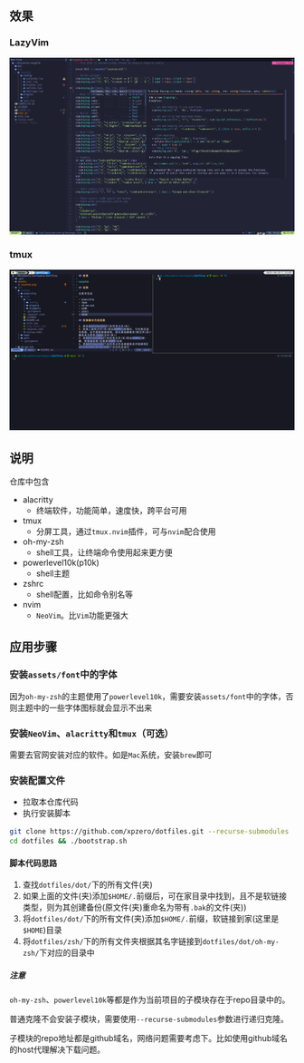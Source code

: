 ## 效果

### LazyVim

![LazyVim](./assets/img/LazyVim.png)

### tmux

![tmux](./assets/img/tmux.png)

## 说明

仓库中包含

- alacritty
  - 终端软件，功能简单，速度快，跨平台可用
- tmux
  - 分屏工具，通过`tmux.nvim`插件，可与`nvim`配合使用
- oh-my-zsh
  - shell工具，让终端命令使用起来更方便
- powerlevel10k(p10k)
  - shell主题
- zshrc
  - shell配置，比如命令别名等
- nvim
  - `NeoVim`。比`Vim`功能更强大

## 应用步骤

### 安装`assets/font`中的字体

因为`oh-my-zsh`的主题使用了`powerlevel10k`，需要安装`assets/font`中的字体，否则主题中的一些字体图标就会显示不出来

### 安装`NeoVim`、`alacritty`和`tmux`（可选）

需要去官网安装对应的软件。如是`Mac`系统，安装`brew`即可

### 安装配置文件

- 拉取本仓库代码
- 执行安装脚本

```sh
git clone https://github.com/xpzero/dotfiles.git --recurse-submodules
cd dotfiles && ./bootstrap.sh
```

#### 脚本代码思路

1. 查找`dotfiles/dot/`下的所有文件(夹)
2. 如果上面的文件(夹)添加`$HOME/.`前缀后，可在家目录中找到，且不是软链接类型，则为其创建备份(原文件(夹)重命名为带有`.bak`的文件(夹))
3. 将`dotfiles/dot/`下的所有文件(夹)添加`$HOME/.`前缀，软链接到家(这里是`$HOME`)目录
4. 将`dotfiles/zsh/`下的所有文件夹根据其名字链接到`dotfiles/dot/oh-my-zsh/`下对应的目录中

##### 注意

`oh-my-zsh`、`powerlevel10k`等都是作为当前项目的子模块存在于repo目录中的。

普通克隆不会安装子模块，需要使用`--recurse-submodules`参数进行递归克隆。

子模块的repo地址都是github域名，网络问题需要考虑下。比如使用github域名的host代理解决下载问题。
